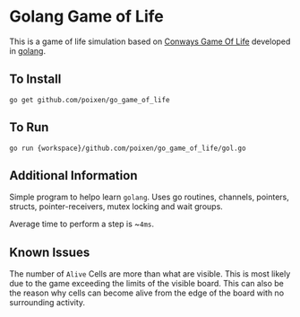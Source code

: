 # Golang Game of Life

This is a game of life simulation based on [Conways Game Of Life](https://en.wikipedia.org/wiki/Conway%27s_Game_of_Life) developed in [golang](https://golang.org/). 

## To Install

`go get github.com/poixen/go_game_of_life`

## To Run

`go run {workspace}/github.com/poixen/go_game_of_life/gol.go`

## Additional Information

Simple program to helpo learn `golang`. Uses go routines, channels, pointers, structs, pointer-receivers, mutex locking and wait groups.

Average time to perform a step is ~`4ms`.

## Known Issues

The number of `Alive` Cells are more than what are visible. This is most likely due to the game exceeding the limits of the visible board. This can also be the reason why cells can become alive from the edge of the board with no surrounding activity.